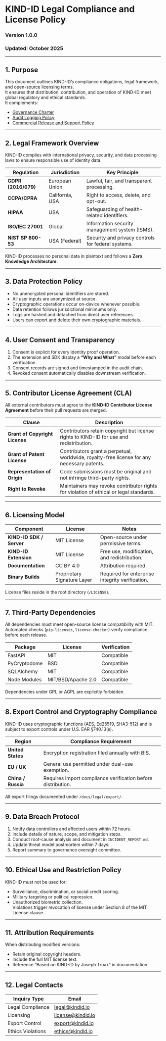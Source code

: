# KIND-ID Legal Compliance and License Policy

### Version 1.0.0  
### Updated: October 2025  

---

## 1. Purpose

This document outlines KIND-ID’s compliance obligations, legal framework, and open-source licensing terms.  
It ensures that distribution, contribution, and operation of KIND-ID meet global regulatory and ethical standards.  
It complements:  
- [Governance Charter](../docs/GOVERNANCE_CHARTER.md)  
- [Audit Logging Policy](../docs/AUDIT_LOGGING_POLICY.md)  
- [Commercial Release and Support Policy](../docs/COMMERCIAL_RELEASE_AND_SUPPORT.md)

---

## 2. Legal Framework Overview

KIND-ID complies with international privacy, security, and data processing laws to ensure responsible use of identity data.  

| Regulation | Jurisdiction | Key Principle |
|-------------|---------------|----------------|
| **GDPR (2016/679)** | European Union | Lawful, fair, and transparent processing. |
| **CCPA/CPRA** | California, USA | Right to access, delete, and opt-out. |
| **HIPAA** | USA | Safeguarding of health-related identifiers. |
| **ISO/IEC 27001** | Global | Information security management system (ISMS). |
| **NIST SP 800-53** | USA (Federal) | Security and privacy controls for federal systems. |

KIND-ID processes no personal data in plaintext and follows a **Zero Knowledge Architecture**.

---

## 3. Data Protection Policy

- No unencrypted personal identifiers are stored.  
- All user inputs are anonymized at source.  
- Cryptographic operations occur on-device whenever possible.  
- Data retention follows jurisdictional minimums only.  
- Logs are hashed and detached from direct user references.  
- Users can export and delete their own cryptographic materials.  

---

## 4. User Consent and Transparency

1. Consent is explicit for every identity proof operation.  
2. The extension and SDK display a **“Why and What”** modal before each verification.  
3. Consent records are signed and timestamped in the audit chain.  
4. Revoked consent automatically disables downstream verification.  

---

## 5. Contributor License Agreement (CLA)

All external contributors must agree to the **KIND-ID Contributor License Agreement** before their pull requests are merged.

| Clause | Description |
|--------|-------------|
| **Grant of Copyright License** | Contributors retain copyright but license rights to KIND-ID for use and redistribution. |
| **Grant of Patent License** | Contributors grant a perpetual, worldwide, royalty-free license for any necessary patents. |
| **Representation of Origin** | Code submissions must be original and not infringe third-party rights. |
| **Right to Revoke** | Maintainers may revoke contributor rights for violation of ethical or legal standards. |

---

## 6. Licensing Model

| Component | License | Notes |
|------------|----------|-------|
| **KIND-ID SDK / Server** | MIT License | Open-source under permissive terms. |
| **KIND-ID Extension** | MIT License | Free use, modification, and redistribution. |
| **Documentation** | CC BY 4.0 | Attribution required. |
| **Binary Builds** | Proprietary Signature Layer | Required for enterprise integrity verification. |

License files reside in the root directory (`/LICENSE`).

---

## 7. Third-Party Dependencies

All dependencies must meet open-source license compatibility with MIT.  
Automated checks (`pip-licenses`, `license-checker`) verify compliance before each release.

| Package | License | Verification |
|----------|----------|--------------|
| FastAPI | MIT | Compatible |
| PyCryptodome | BSD | Compatible |
| SQLAlchemy | MIT | Compatible |
| Node Modules | MIT/BSD/Apache 2.0 | Compatible |

Dependencies under GPL or AGPL are explicitly forbidden.

---

## 8. Export Control and Cryptography Compliance

KIND-ID uses cryptographic functions (AES, Ed25519, SHA3-512) and is subject to export controls under U.S. EAR §740.13(e).  

| Region | Compliance Requirement |
|---------|------------------------|
| **United States** | Encryption registration filed annually with BIS. |
| **EU / UK** | General use permitted under dual-use exemption. |
| **China / Russia** | Requires import compliance verification before distribution. |

All export filings documented under `/docs/legal/export/`.

---

## 9. Data Breach Protocol

1. Notify data controllers and affected users within 72 hours.  
2. Include details of nature, scope, and mitigation steps.  
3. Conduct root-cause analysis and document in `INCIDENT_REPORT.md`.  
4. Update threat model postmortem within 7 days.  
5. Report summary to governance oversight committee.  

---

## 10. Ethical Use and Restriction Policy

KIND-ID must not be used for:
- Surveillance, discrimination, or social credit scoring.  
- Military targeting or political repression.  
- Unauthorized biometric collection.  
Violations trigger revocation of license under Section 8 of the MIT License clause.  

---

## 11. Attribution Requirements

When distributing modified versions:
- Retain original copyright headers.  
- Include the full MIT license text.  
- Reference “Based on KIND-ID by Joseph Truax” in documentation.  

---

## 12. Legal Contacts

| Inquiry Type | Email |
|---------------|--------|
| Legal Compliance | legal@kindid.io |
| Licensing | license@kindid.io |
| Export Control | export@kindid.io |
| Ethics Violations | ethics@kindid.io |

